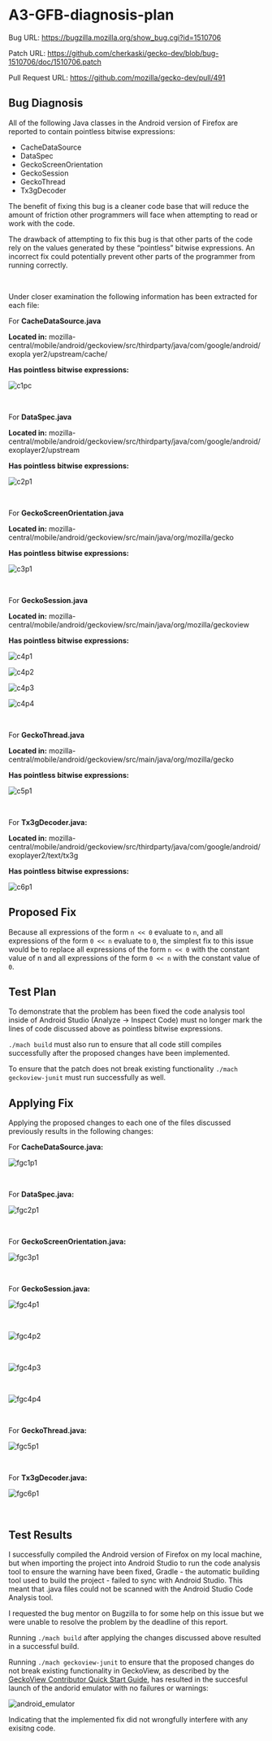 # A3-GFB-diagnosis-plan
Bug URL: https://bugzilla.mozilla.org/show_bug.cgi?id=1510706

Patch URL: https://github.com/cherkaski/gecko-dev/blob/bug-1510706/doc/1510706.patch

Pull Request URL: https://github.com/mozilla/gecko-dev/pull/491

## Bug Diagnosis

All of the following Java classes in the Android version of Firefox are reported to contain pointless bitwise expressions:

- CacheDataSource
- DataSpec
- GeckoScreenOrientation
- GeckoSession
- GeckoThread
- Tx3gDecoder

The benefit of fixing this bug is a cleaner code base that will reduce the amount of
friction other programmers will face when attempting to read or work with the code.

The drawback of attempting to fix this bug is that other parts of the code rely on the
values generated by these “pointless” bitwise expressions. An incorrect fix could
potentially prevent other parts of the programmer from running correctly.

<br/>

Under closer examination the following information has been extracted for each file:

For **CacheDataSource.java**

**Located in:** mozilla-central/mobile/android/geckoview/src/thirdparty/java/com/google/android/exopla yer2/upstream/cache/

**Has pointless bitwise expressions:**

![c1pc](https://github.com/cherkaski/gecko-dev/blob/bug-1510706/doc/pictures/c1p1.png)

<br/>

For **DataSpec.java**

**Located in:** mozilla-central/mobile/android/geckoview/src/thirdparty/java/com/google/android/exoplayer2/upstream

**Has pointless bitwise expressions:**

![c2p1](https://github.com/cherkaski/gecko-dev/blob/bug-1510706/doc/pictures/c2p1.png)

<br/>

For **GeckoScreenOrientation.java**

**Located in:** mozilla-central/mobile/android/geckoview/src/main/java/org/mozilla/gecko

**Has pointless bitwise expressions:**

![c3p1](https://github.com/cherkaski/gecko-dev/blob/bug-1510706/doc/pictures/c3p1.png)

<br/>

For **GeckoSession.java**

**Located in:** mozilla-central/mobile/android/geckoview/src/main/java/org/mozilla/geckoview

**Has pointless bitwise expressions:** 

![c4p1](https://github.com/cherkaski/gecko-dev/blob/bug-1510706/doc/pictures/c4p1.png)

![c4p2](https://github.com/cherkaski/gecko-dev/blob/bug-1510706/doc/pictures/c4p2.png)

![c4p3](https://github.com/cherkaski/gecko-dev/blob/bug-1510706/doc/pictures/c4p3.png)

![c4p4](https://github.com/cherkaski/gecko-dev/blob/bug-1510706/doc/pictures/c4p4.png)

<br/>

For **GeckoThread.java**

**Located in:** mozilla-central/mobile/android/geckoview/src/main/java/org/mozilla/gecko

**Has pointless bitwise expressions:**

![c5p1](https://github.com/cherkaski/gecko-dev/blob/bug-1510706/doc/pictures/c5p1.png)

<br/>

For **Tx3gDecoder.java:**

**Located in:** mozilla-central/mobile/android/geckoview/src/thirdparty/java/com/google/android/exoplayer2/text/tx3g

**Has pointless bitwise expressions:**

![c6p1](https://github.com/cherkaski/gecko-dev/blob/bug-1510706/doc/pictures/c6p1.png)


## Proposed Fix

Because all expressions of the form ```n << 0``` evaluate to ```n```, and all expressions of the
form ```0 << n``` evaluate to ```0```, the simplest fix to this issue would be to replace all
expressions of the form ```n << 0``` with the constant value of n and all expressions of the
form ```0 << n``` with the constant value of ```0```.


## Test Plan

To demonstrate that the problem has been fixed the code analysis tool inside of Android Studio (Analyze -> Inspect Code) must no longer mark the lines of code discussed above as pointless bitwise expressions.

`./mach build` must also run to ensure that all code still compiles successfully after the proposed changes have been implemented.

To ensure that the patch does not break existing functionality `./mach geckoview-junit` must run successfully as well.


## Applying Fix

Applying the proposed changes to each one of the files discussed previously results in the following changes:

For **CacheDataSource.java:**

![fgc1p1](https://github.com/cherkaski/gecko-dev/blob/bug-1510706/doc/pictures/fgc1p1.png)

<br>

For **DataSpec.java:**

![fgc2p1](https://github.com/cherkaski/gecko-dev/blob/bug-1510706/doc/pictures/fgc2p1.png)

<br>

For **GeckoScreenOrientation.java:**

![fgc3p1](https://github.com/cherkaski/gecko-dev/blob/bug-1510706/doc/pictures/fgc3p1.png)

<br>

For **GeckoSession.java:**

![fgc4p1](https://github.com/cherkaski/gecko-dev/blob/bug-1510706/doc/pictures/fgc4p1.png)

<br>

![fgc4p2](https://github.com/cherkaski/gecko-dev/blob/bug-1510706/doc/pictures/fgc4p2.png)

<br>

![fgc4p3](https://github.com/cherkaski/gecko-dev/blob/bug-1510706/doc/pictures/fgc4p3.png)

<br>

![fgc4p4](https://github.com/cherkaski/gecko-dev/blob/bug-1510706/doc/pictures/fgc4p4.png)

<br>

For **GeckoThread.java:**

![fgc5p1](https://github.com/cherkaski/gecko-dev/blob/bug-1510706/doc/pictures/fgc5p1.png)

<br>

For **Tx3gDecoder.java:**

![fgc6p1](https://github.com/cherkaski/gecko-dev/blob/bug-1510706/doc/pictures/fgc6p1.png)

<br>


## Test Results

I successfully compiled the Android version of Firefox on my local machine, but when importing the project into Android Studio to run the code analysis tool to ensure the warning have been fixed, Gradle - the automatic building tool used to build the project - failed to sync with Android Studio. This meant that .java files could not be scanned with the Android Studio Code Analysis tool.

I requested the bug mentor on Bugzilla to for some help on this issue but we were unable to resolve the problem by the deadline of this report.

Running `./mach build` after applying the changes discussed above resulted in a successful build.

Running `./mach geckoview-junit` to ensure that the proposed changes do not break existing functionality in GeckoView, as described by the [GeckoView Contributor Quick Start Guide](https://mozilla.github.io/geckoview/contributor/geckoview-quick-start), has resulted in the succesful launch of the andorid emulator with no failures or warnings:

![android_emulator](https://github.com/cherkaski/gecko-dev/blob/bug-1510706/doc/pictures/android_emulator.png)

Indicating that the implemented fix did not wrongfully interfere with any exisitng code.
